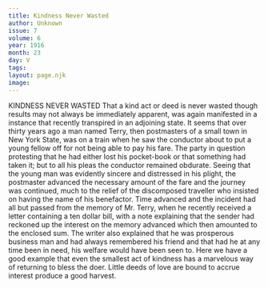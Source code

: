 ```yaml
---
title: Kindness Never Wasted
author: Unknown
issue: 7
volume: 6
year: 1916
month: 23
day: V
tags:
layout: page.njk
image:
---
```

KINDNESS NEVER WASTED      That a kind act or deed is never wasted though results may not always be immediately apparent, was again manifested in a instance that recently transpired in an adjoining state.       It seems that over thirty years ago a man named Terry, then postmasters of a small town in New York State, was on a train when he saw the conductor about to put a young fellow off for not being able to pay his fare. The party in question protesting that he had either lost his pocket-book or that something had taken it; but to all his pleas the conductor remained obdurate. Seeing that the young man was evidently sincere and distressed in his plight, the postmaster advanced the necessary amount of the fare and the journey was continued, much to the relief of the discomposed traveller who insisted on having the name of his benefactor.       Time advanced and the incident had all but passed from the memory of Mr. Terry, when he recently received a letter containing a ten dollar bill, with a note explaining that the sender had reckoned up the interest on the memory advanced which then amounted to the enclosed sum. The writer also explained that he was prosperous business man and had always remembered his friend and that had he at any time been in need, his welfare would have been seen to. Here we have a good example that even the smallest act of kindness has a marvelous way of returning to bless the doer. Little deeds of love are bound to accrue interest produce a good harvest. 




